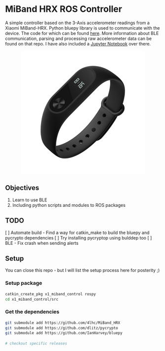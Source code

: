 # MiBand HRX ROS Controller

A simple controller based on the 3-Axis accelerometer readings from a Xiaomi MiBand-HRX.
Python bluepy library is used to communicate with the device. The code for which can be found [here](https://github.com/4lhc/MiBand_HRX).
More information about BLE communication, parsing and processing raw accelerometer data can be found on that repo. I have also included a [Jupyter Notebook](https://github.com/4lhc/MiBand_HRX/blob/master/Notebook.ipynb) over there.

<p align="center">
<img src="mibandHRX.png" width="400">
</p>

## Objectives
1) Learn to use BLE
2) Including python scripts and modules to ROS packages

## TODO
[ ] Automate build - Find a way for catkin_make to build the bluepy and pycrypto dependencies
[ ] Try installing pycryptop using bulddep too
[ ] BLE - Fix crash when sending alerts

## Setup
You can close this repo - but I will list the setup process here for posterity ;)
### Setup package
```sh
catkin_create_pkg x1_miband_control rospy
cd x1_miband_control/src
```

### Get the dependencies
```sh
git submodule add https://github.com/4lhc/MiBand_HRX
git submodule add https://github.com/dlitz/pycrypto
git submodule add https://github.com/IanHarvey/bluepy

# checkout specific releases

```

